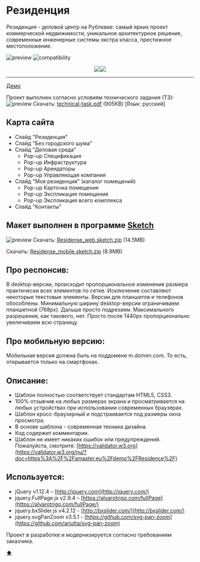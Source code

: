 # <a name='top'>Резиденция</a>

Резиденция - деловой центр на Рублевке: самый ярких проект коммерческой недвижимости, уникальное архитектурное решение, современные инженерные системы экстра класса, престижное местоположение.

![preview](https://amaster.eu/demo/Residence/img/intro.jpg)
![compatibility](https://amaster.eu/demo/img/compatible-3.jpg)

<p align="center">
  <a href="https://github.com/Amaster-eu/Residence"><img src="https://amaster.eu/demo/img/en-language-inactive.png" /></a><a href="https://github.com/Amaster-eu/Residence/blob/master/README_RU.md#top"><img src="https://amaster.eu/demo/img/ru-language-active.png" /></a>
</p>

---

[Демо](https://amaster.eu/demo/Residence/)

Проект выполнен согласно условиям технического задания (ТЗ):
![preview](https://amaster.eu/demo/Residence/img/tt-pdf.jpg)
Скачать: [technical-task.pdf](https://amaster.eu/demo/Residence/pdf/technical-task.pdf) (905KB) [Язык: русский]

## Карта сайта
- Слайд "Резиденция"
- Слайд "Без городского шума"
- Слайд "Деловая среда"
  - Pop-up Спецификация
  - Pop-up Инфраструктура
  - Pop-up Арендаторы
  - Pop-up Управляющая компания
- Слайд "Моя резиденция" (каталог помещений)
  - Pop-up Карточка помещения
  - Pop-up Экспликация помещения
  - Pop-up Экспликация всего комплекса
- Слайд "Контакты"

## Макет выполнен в программе [Sketch](https://www.sketchapp.com/)
![preview](https://amaster.eu/demo/Residence/img/tt-sketch.jpg)
Скачать: [Residense_web.sketch.zip](https://amaster.eu/demo/Residence/sketch/Residense_web.sketch.zip) (14.5MB)

Скачать: [Residense_mobile.sketch.zip](https://amaster.eu/demo/Residence/sketch/Residense_mobile.sketch.zip) (8.9MB)

## Про респонсив:
В desktop-версии, происходит пропорциональное изменение размера практически всех элементов по сетке. Исключение составляют некоторые текстовые элементы. Версии для планшетов и телефонов обособлены. Минимальную ширину desktop-версии ограничиваем планшетной (768px). Дальше просто подрезаем. Максимального разрешения, как такового, нет. Просто после 1440px пропорционально увеличиваем всю страницу.

## Про мобильную версию:
Мобильная версия должна быть на поддомене m.domen.com. То есть, открывается только на смартфонах.

## Описание:
- Шаблон полностью соответствует стандартам HTML5, CSS3.
- 100% отзывчив на любых размерах экрана и просматривается на любых устройствах при использовании современных браузерах.
- Шаблон кросс-браузерный и подстраивается под размеры окна просмотра.
- В основе шаблона - современная техника дизайна.
- Код содержит комментарии.
- Шаблон не имеет никаких ошибок или предупреждений. Пожалуйста, смотрите: [https://validator.w3.org](https://validator.w3.org/nu/?doc=https%3A%2F%2Famaster.eu%2Fdemo%2FResidence%2F)

## Используется:
- jQuery v1.12.4 – [http://jquery.com](http://jquery.com/) 
- jquery.FullPage.js v2.9.4 – [https://alvarotrigo.com/fullPage](https://alvarotrigo.com/fullPage/)
- jquery.bxSlider.js v4.2.12 - [http://bxslider.com/](http://bxslider.com/)
- jquery.svgPanZoom v3.5.1 - [https://github.com/svg-pan-zoom](https://github.com/ariutta/svg-pan-zoom)

Проект в разработке и модернизируется согласно требованиям заказчика.

**[⬆](#top)**

